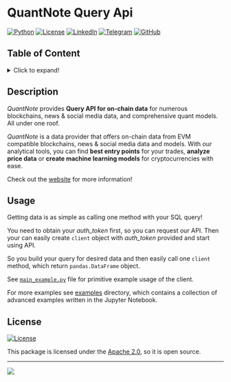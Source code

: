 # QuantNote Query Api

[![Python](https://img.shields.io/badge/Python-14354C?style=flat&logo=python&logoColor=white)](https://www.python.org/)
[![License](https://img.shields.io/badge/License-Apache_2.0-yellow.svg)](LICENSE)
[![LinkedIn](https://img.shields.io/badge/LinkedIn-0077B5?style=flat&logo=linkedin&logoColor=white)](https://www.linkedin.com/company/quantnote/about/)
[![Telegram](https://img.shields.io/badge/Telegram-2CA5E0?style=flat&logo=telegram&logoColor=white)](https://t.me/quantnote)
[![GitHub](https://img.shields.io/badge/GitHub-100000?style=flat&logo=github&logoColor=white)](https://github.com/QuantNote)

## Table of Content

<details>
<summary>Click to expand!</summary>

- [Description](#description)
- [Usage](#usage)
- [License](#license)

</details>

## Description

_QuantNote_ provides **Query API for on-chain data** for numerous blockchains, news & social media data, and
comprehensive quant models.
All under one roof.

_QuantNote_ is a data provider that offers on-chain data from EVM compatible blockchains, news & social media data and
models.
With our analytical tools, you can find **best entry points** for your trades, **analyze price data** or **create
machine learning models** for cryptocurrencies with ease.

Check out the [website](https://quantnote.com/) for more information!

## Usage

Getting data is as simple as calling one method with your SQL query!

You need to obtain your *auth_token* first, so you can request our API. Then your can easily create `client` object with
*auth_token* provided and start using API.

So you build your query for desired data and then easily call one `client` method, which return `pandas.DataFrame`
object.

See [`main_example.py`](main_example.py) file for primitive example usage of the client.

For more examples see [examples](examples) directory, which contains a collection of advanced examples written in the
Jupyter Notebook.

## License

[![License](https://img.shields.io/badge/License-Apache_2.0-yellow.svg)](LICENSE)

This package is licensed under the [Apache 2.0](LICENSE), so it is open source.

-------------------------------------------

[![](https://img.shields.io/badge/back%20to%20top-%E2%86%A9-blue)](#quantnote-query-api)
